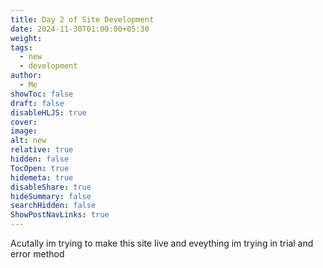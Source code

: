 ```yaml
---
title: Day 2 of Site Development
date: 2024-11-30T01:00:00+05:30
weight: 
tags:
  - new
  - development
author:
  - Me
showToc: false
draft: false
disableHLJS: true
cover: 
image: 
alt: new
relative: true
hidden: false
TocOpen: true
hidemeta: true
disableShare: true
hideSummary: false
searchHidden: false
ShowPostNavLinks: true
---
```


Acutally im trying to make this site live and eveything im trying in trial and error method 
